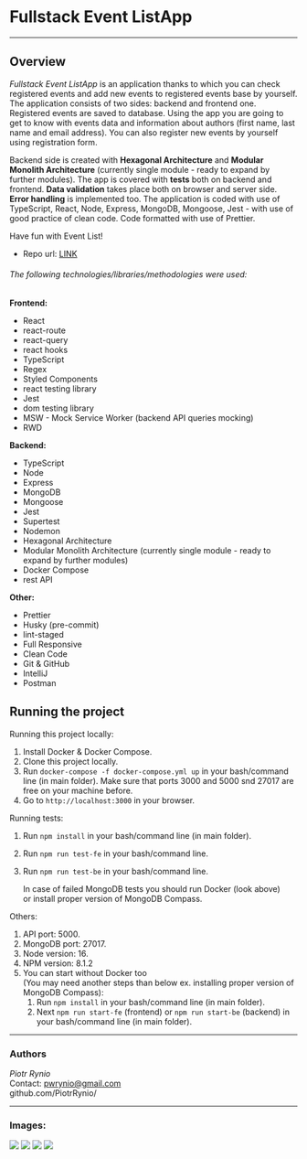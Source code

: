 # Fullstack Event ListApp

---

## Overview

_Fullstack Event ListApp_ is an application thanks to which you can check registered events and add
new events to registered events base by yourself. The application consists of two sides: backend and frontend one.
Registered events are saved to database.
Using the app you are going to get to know with events data and information about authors (first name, last name and email address).
You can also register new events by yourself using registration form.

Backend side is created with **Hexagonal Architecture** and **Modular Monolith Architecture** (currently single module - ready to expand by further modules).
The app is covered with **tests** both on backend and frontend.
**Data validation** takes place both on browser and server side.
**Error handling** is implemented too.
The application is coded with use of TypeScript, React, Node, Express, MongoDB, Mongoose, Jest - with use of good practice of clean code.
Code formatted with use of Prettier.

Have fun with Event List!

- Repo url: [LINK](https://github.com/PiotrRynio/fullstack-event-list-app.git)

###### The following technologies/libraries/methodologies were used:

**Frontend:**

- React
- react-route
- react-query
- react hooks
- TypeScript
- Regex
- Styled Components
- react testing library
- Jest
- dom testing library
- MSW - Mock Service Worker (backend API queries mocking)
- RWD

**Backend:**

- TypeScript
- Node
- Express
- MongoDB
- Mongoose
- Jest
- Supertest
- Nodemon
- Hexagonal Architecture
- Modular Monolith Architecture (currently single module - ready to expand by further modules)
- Docker Compose
- rest API

**Other:**

- Prettier
- Husky (pre-commit)
- lint-staged
- Full Responsive
- Clean Code
- Git & GitHub
- IntelliJ
- Postman

## Running the project

Running this project locally:

1. Install Docker & Docker Compose.
3. Clone this project locally.
4. Run `docker-compose -f docker-compose.yml up` in your bash/command line (in main folder). 
Make sure that ports 3000 and 5000 snd 27017 are free on your machine before.
6. Go to `http://localhost:3000` in your browser.

Running tests:

1. Run `npm install` in your bash/command line (in main folder).
2. Run `npm run test-fe` in your bash/command line.
3. Run `npm run test-be` in your bash/command line.

   In case of failed MongoDB tests you should run Docker (look above) <br/>
   or install proper version of MongoDB Compass.

Others:

1. API port: 5000.
2. MongoDB port: 27017.
3. Node version: 16.
4. NPM version: 8.1.2
5. You can start without Docker too <br/>
   (You may need another steps than below ex. installing proper version of MongoDB Compass):
   1. Run `npm install` in your bash/command line (in main folder).
   2. Next `npm run start-fe` (frontend) or `npm run start-be` (backend) in your bash/command line (in main folder).

---

### Authors

_Piotr Rynio_  
Contact:
pwrynio@gmail.com  
github.com/PiotrRynio/

---

### Images:

![](docs/image01.png)
![](docs/image02.png)
![](docs/image03.png)
![](docs/image04.png)
